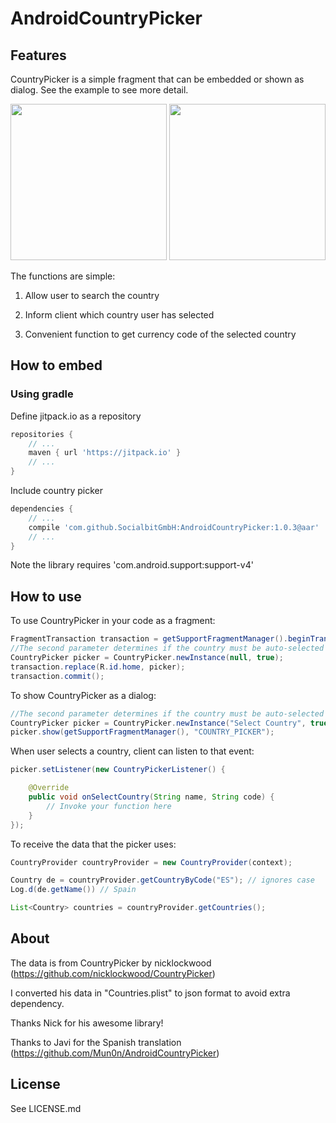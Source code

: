 AndroidCountryPicker
====================

## Features
CountryPicker is a simple fragment that can be embedded or shown as dialog. See the example to see more detail.


<img src="https://raw.github.com/roomorama/AndroidCountryPicker/master/screenshot/1.png" width="250">
<img src="https://raw.github.com/roomorama/AndroidCountryPicker/master/screenshot/2.png" width="250">


The functions are simple:
 
1) Allow user to search the country

2) Inform client which country user has selected

3) Convenient function to get currency code of the selected country

## How to embed

### Using gradle

Define jitpack.io as a repository
```gradle
repositories {
	// ...
    maven { url 'https://jitpack.io' }
	// ...
}
```

Include country picker
```gradle
dependencies {
	// ...
    compile 'com.github.SocialbitGmbH:AndroidCountryPicker:1.0.3@aar'
	// ...
}
```

Note the library requires 'com.android.support:support-v4'


## How to use

To use CountryPicker in your code as a fragment:

```java
FragmentTransaction transaction = getSupportFragmentManager().beginTransaction();
//The second parameter determines if the country must be auto-selected from the user current location.
CountryPicker picker = CountryPicker.newInstance(null, true);
transaction.replace(R.id.home, picker);
transaction.commit();
```

To show CountryPicker as a dialog:

```java
//The second parameter determines if the country must be auto-selected from the user current location.
CountryPicker picker = CountryPicker.newInstance("Select Country", true);
picker.show(getSupportFragmentManager(), "COUNTRY_PICKER");
```

When user selects a country, client can listen to that event:

```java
picker.setListener(new CountryPickerListener() {

	@Override
	public void onSelectCountry(String name, String code) {
		// Invoke your function here
	}
});
```

To receive the data that the picker uses:

```java
CountryProvider countryProvider = new CountryProvider(context);

Country de = countryProvider.getCountryByCode("ES"); // ignores case
Log.d(de.getName()) // Spain

List<Country> countries = countryProvider.getCountries();
```

## About
The data is from CountryPicker by nicklockwood (https://github.com/nicklockwood/CountryPicker)

I converted his data in "Countries.plist" to json format to avoid extra dependency.

Thanks Nick for his awesome library!

Thanks to Javi for the Spanish translation (https://github.com/Mun0n/AndroidCountryPicker)

## License
See LICENSE.md
